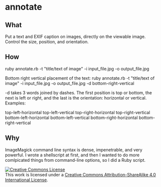 annotate
========


What
----

Put a text and EXIF caption on images, directly on the viewable image. Control the size, position, and orientation.

How
---

ruby annotate.rb -t "title/text of image" -i input\_file.jpg -o output\_file.jpg

Bottom right vertical placement of the text:
ruby annotate.rb -t "title/text of image" -i input\_file.jpg -o output\_file.jpg -d bottom-right-vertical

-d takes 3 words joined by dashes. The first position is top or bottom, the next is left or right, and the last is the orientation: horizontal or vertical. Examples:

top-left-horizontal
top-left-vertical
top-right-horizontal
top-right-vertical
bottom-left-horizontal
bottom-left-vertical
bottom-right-horizontal
bottom-right-vertical


Why
---

ImageMagick command line syntax is dense, impenetrable, and very powerful. I
wrote a shellscript at first, and then I wanted to do more comlpicated things
from command-line options, so I did a Ruby script.


<a rel="license" href="http://creativecommons.org/licenses/by-sa/4.0/"><img alt="Creative Commons License" style="border-width:0" src="http://i.creativecommons.org/l/by-sa/4.0/88x31.png" /></a><br />This work is licensed under a <a rel="license" href="http://creativecommons.org/licenses/by-sa/4.0/">Creative Commons Attribution-ShareAlike 4.0 International License</a>.
